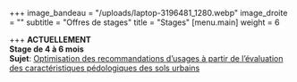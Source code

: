 +++
image_bandeau = "/uploads/laptop-3196481_1280.webp"
image_droite = ""
subtitle = "Offres de stages"
title = "Stages"
[menu.main]
weight = 6

+++
**ACTUELLEMENT  
Stage de 4 à 6 mois  
Sujet**: [Optimisation des recommandations d’usages à partir de l’évaluation des caractéristiques pédologiques des sols urbains](https://drive.kepos.fr/index.php/s/DrddPEy9Sdr9asj)